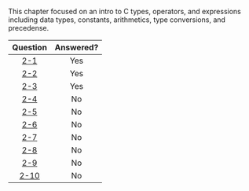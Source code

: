 This chapter focused on an intro to C types, operators, and expressions including data types, constants, arithmetics, type conversions, and precedense.

| Question |Answered?  |
| :-------:|:---------:|
| [2-1](2-1)      | Yes       |
| [2-2](2-2)      | Yes       |
| [2-3](2-3)      | Yes       |
| [2-4](README.md)      | No       |
| [2-5](README.md)       | No       |
| [2-6](README.md)       | No       |
| [2-7](README.md)       | No       |
| [2-8](README.md)     | No       |
| [2-9](README.md)       | No       |
| [2-10](README.md)     | No       |